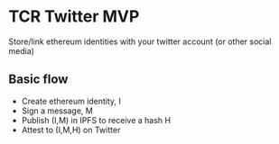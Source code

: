 # TCR Twitter MVP
Store/link ethereum identities with your twitter account (or other social media)

## Basic flow
- Create ethereum identity, I
- Sign a message, M
- Publish (I,M) in IPFS to receive a hash H
- Attest to (I,M,H) on Twitter
